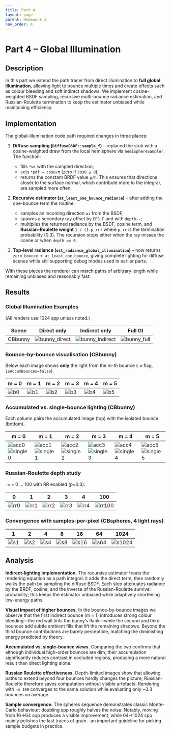 ```yaml
---
title: Part 4
layout: page
parent: Homework 3
nav_order: 4
---
```


# Part 4 – Global Illumination

## Description
In this part we extend the path tracer from direct illumination to **full global illumination**, allowing light to bounce multiple times and create effects such as colour bleeding and soft indirect shadows.  We implement cosine-weighted BSDF sampling, recursive multi-bounce radiance estimation, and Russian-Roulette termination to keep the estimator unbiased while maintaining efficiency.

## Implementation
The global-illumination code path required changes in three places:

1. **Diffuse sampling (`DiffuseBSDF::sample_f`)**  – replaced the stub with a cosine-weighted draw from the local hemisphere via `hemisphereSampler`.  The function:
   * fills `*wi` with the sampled direction;
   * sets `*pdf = cosθ/π` (zero if `cosθ ≤ 0`);
   * returns the constant BRDF value `ρ/π`.
   This ensures that directions closer to the surface normal, which contribute more to the integral, are sampled more often.

2. **Recursive estimator (`at_least_one_bounce_radiance`)**  – after adding the one-bounce term the routine:
   * samples an incoming direction `wi` from the BSDF;
   * spawns a secondary ray offset by `EPS_F` and with `depth--`;
   * multiplies the returned radiance by the BSDF, cosine term, and **Russian-Roulette weight** 
     `1 / (1−p_rr)` where `p_rr` is the termination probability (0.3).
   The recursion stops either when the ray misses the scene or when `depth == 0`.

3. **Top-level radiance (`est_radiance_global_illumination`)**  – now returns `zero_bounce + at_least_one_bounce`, giving complete lighting for diffuse scenes while still supporting debug modes used in earlier parts.

With these pieces the renderer can march paths of arbitrary length while remaining unbiased and reasonably fast.

## Results
### Global Illumination Examples  
(All renders use 1024 spp unless noted.)

| Scene | Direct only | Indirect only | Full GI |
|-------|-------------|---------------|---------|
| CBbunny | ![bunny_direct](bunny_direct.png) | ![bunny_indirect](bunny_indirect.png) | ![bunny_full](bunny_full.png) |

### Bounce-by-bounce visualisation (CBbunny)
Below each image shows **only** the light from the *m-th* bounce (`-m` flag, `isAccumBounces=false`).

| m = 0 | m = 1 | m = 2 | m = 3 | m = 4 | m = 5 |
|-------|-------|-------|-------|-------|-------|
| ![b0](b0.png) | ![b1](b1.png) | ![b2](b2.png) | ![b3](b3.png) | ![b4](b4.png) | ![b5](b5.png) |

### Accumulated vs. single-bounce lighting (CBbunny)
Each column pairs the accumulated image (top) with the isolated bounce (bottom).

| m = 0 | m = 1 | m = 2 | m = 3 | m = 4 | m = 5 |
|-------|-------|-------|-------|-------|-------|
| ![acc0](acc0.png)<br/>![single0](b0.png) | ![acc1](acc1.png)<br/>![single1](b1.png) | ![acc2](acc2.png)<br/>![single2](b2.png) | ![acc3](acc3.png)<br/>![single3](b3.png) | ![acc4](acc4.png)<br/>![single4](b4.png) | ![acc5](acc5.png)<br/>![single5](b5.png) |

### Russian-Roulette depth study
`-m` = 0 … 100 with RR enabled (p=0.3):

| 0 | 1 | 2 | 3 | 4 | 100 |
|---|---|---|---|---|-----|
| ![rr0](rr0.png) | ![rr1](rr1.png) | ![rr2](rr2.png) | ![rr3](rr3.png) | ![rr4](rr4.png) | ![rr100](rr100.png) |

### Convergence with samples-per-pixel (CBspheres, 4 light rays)

| 1 | 2 | 4 | 8 | 16 | 64 | 1024 |
|---|---|---|---|----|----|------|
| ![s1](s1.png) | ![s2](s2.png) | ![s4](s4.png) | ![s8](s8.png) | ![s16](s16.png) | ![s64](s64.png) | ![s1024](s1024.png) |

## Analysis
**Indirect-lighting implementation.** The recursive estimator treats the rendering equation as a path integral: it adds the direct term, then randomly walks the path by sampling the diffuse BSDF.  Each step attenuates radiance by the BRDF, cosine, and the inverse of the Russian-Roulette survival probability; this keeps the estimator unbiased while adaptively shortening low-energy paths.

**Visual impact of higher bounces.** In the bounce-by-bounce images we observe that the first indirect bounce (m = 1) introduces strong colour bleeding—the red wall tints the bunny’s flank—while the second and third bounces add subtle ambient fills that lift the remaining shadows.  Beyond the third bounce contributions are barely perceptible, matching the diminishing energy predicted by theory.

**Accumulated vs. single-bounce views.** Comparing the two confirms that although individual high-order bounces are dim, their accumulation significantly reduces contrast in occluded regions, producing a more natural result than direct lighting alone.

**Russian Roulette effectiveness.** Depth-limited images show that allowing paths to extend beyond four bounces hardly changes the picture; Russian-Roulette therefore saves computation without visible artefacts.  Rendering with `-m 100` converges to the same solution while evaluating only ~3.3 bounces on average.

**Sample convergence.** The spheres sequence demonstrates classic Monte-Carlo behaviour: doubling spp roughly halves the noise.  Notably, moving from 16→64 spp produces a visible improvement, while 64→1024 spp mainly polishes the last traces of grain—an important guideline for picking sample budgets in practice. 